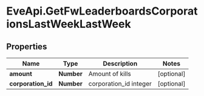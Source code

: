 # EveApi.GetFwLeaderboardsCorporationsLastWeekLastWeek

## Properties
Name | Type | Description | Notes
------------ | ------------- | ------------- | -------------
**amount** | **Number** | Amount of kills | [optional] 
**corporation_id** | **Number** | corporation_id integer | [optional] 


